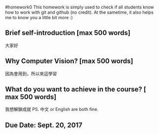 #homework0
This homework is simply used to check if all students know how to work with git and github (no credit).
At the sametime, it also helps me to know you a little bit more :)

## Brief self-introduction [max 500 words]
大家好
## Why Computer Vision? [max 500 words]
因為會用到，所以來這學習
## What do you want to achieve in the course? [ max 500 words]
我想解鎖成就
PS. 中文 or English are both fine.

## Due Date: Sept. 20, 2017
